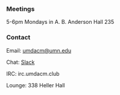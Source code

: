 ### Meetings
5-6pm Mondays in A. B. Anderson Hall 235

### Contact
Email: umdacm@umn.edu

Chat: [Slack](https://umdacm.slack.com)

IRC: irc.umdacm.club

Lounge: 338 Heller Hall

